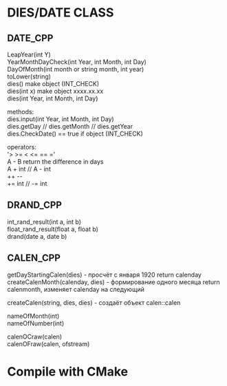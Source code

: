 # DIES/DATE CLASS  
  
## DATE_CPP  
  
LeapYear(int Y)  
YearMonthDayCheck(int Year, int Month, int Day)  
DayOfMonth(int month or string month, int year)  
toLower(string)  
dies() make object (INT_CHECK)  
dies(int x) make object xxxx.xx.xx  
dies(int Year, int Month, int Day)  

  
methods:  
    dies.input(int Year, int Month, int Day)  
    dies.getDay // dies.getMonth // dies.getYear  
    dies.CheckDate() == true if object (INT_CHECK)  
  
operators:  
    '> >= < <= == ='  
    A - B return the difference in days  
    A + int // A - int  
    ++ --  
    += int // -= int  
  
  
## DRAND_CPP  
  
int_rand_result(int a, int b)  
float_rand_result(float a, float b)  
drand(date a, date b)  
  
  
## CALEN_CPP  
  
getDayStartingCalen(dies) - просчёт с января 1920 return calenday  
createCalenMonth(calenday, dies) - формирование одного месяца return calenmonth, изменяет calenday на следующий  

createCalen(string, dies, dies) - создаёт объект calen::calen  
  
nameOfMonth(int)  
nameOfNumber(int)  
  
calenOCraw(calen)  
calenOFraw(calen, ofstream)  
  
# Compile with CMake  